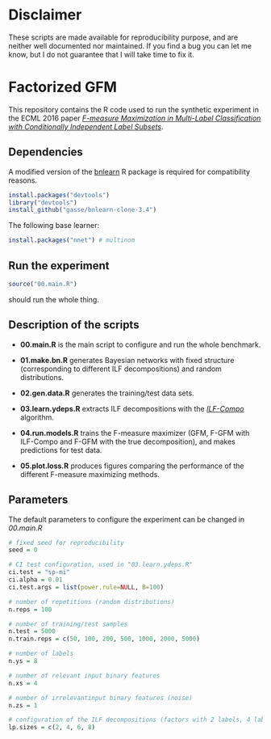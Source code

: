 # Disclaimer

These scripts are made available for reproducibility purpose, and are neither well documented nor maintained. If you find a bug you can let me know, but I do not guarantee that I will take time to fix it.


# Factorized GFM

This repository contains the R code used to run the synthetic experiment in the ECML 2016 paper [*F-measure Maximization in Multi-Label Classification with Conditionally Independent Label Subsets*](http://ecmlpkdd2016.org/program.html#Accepted).

## Dependencies

A modified version of the [bnlearn](http://www.bnlearn.com/) R package is required for compatibility reasons.

``` R
install.packages("devtools")
library("devtools")
install_github("gasse/bnlearn-clone-3.4")
```

The following base learner:

``` R
install.packages("nnet") # multinom
```

## Run the experiment

``` R
source("00.main.R")
```

should run the whole thing.


## Description of the scripts

* **00.main.R**
is the main script to configure and run the whole benchmark.

* **01.make.bn.R**
generates Bayesian networks with fixed structure (corresponding to different ILF decompositions) and random distributions.

* **02.gen.data.R**
generates the training/test data sets.

* **03.learn.ydeps.R**
extracts ILF decompositions with the [*ILF-Compo*](http://jmlr.org/proceedings/papers/v37/gasse15.html) algorithm.

* **04.run.models.R**
trains the F-measure maximizer (GFM, F-GFM with ILF-Compo and F-GFM with the true decomposition), and makes predictions for test data.

* **05.plot.loss.R**
produces figures comparing the performance of the different F-measure maximizing methods.


## Parameters

The default parameters to configure the experiment can be changed in *00.main.R*

``` R
# fixed seed for reproducibility
seed = 0

# CI test configuration, used in "03.learn.ydeps.R"
ci.test = "sp-mi"
ci.alpha = 0.01
ci.test.args = list(power.rule=NULL, B=100)

# number of repetitions (random distributions)
n.reps = 100

# number of training/test samples
n.test = 5000
n.train.reps = c(50, 100, 200, 500, 1000, 2000, 5000)

# number of labels
n.ys = 8

# number of relevant input binary features
n.xs = 4

# number of irrelevantinput binary features (noise)
n.zs = 1

# configuration of the ILF decompositions (factors with 2 labels, 4 labels etc.)
lp.sizes = c(2, 4, 6, 8)

```